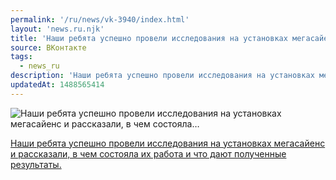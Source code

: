 ```yaml
---
permalink: '/ru/news/vk-3940/index.html'
layout: 'news.ru.njk'
title: 'Наши ребята успешно провели исследования на установках мегасайенс и рассказали, в чем состояла'
source: ВКонтакте
tags:
  - news_ru
description: 'Наши ребята успешно провели исследования на установках мегасайенс и рассказали, в чем состояла…'
updatedAt: 1488565414
---
```

![Наши ребята успешно провели исследования на установках мегасайенс и рассказали, в чем состояла…](https://sun9-41.userapi.com/c639518/v639518501/e866/Pu0Uy1BS92E.jpg)

[Наши ребята успешно провели исследования на установках мегасайенс и рассказали, в чем состояла их работа и что дают полученные результаты.](http://www.vsu.ru/ru/news/feed/2017/03/8067)
